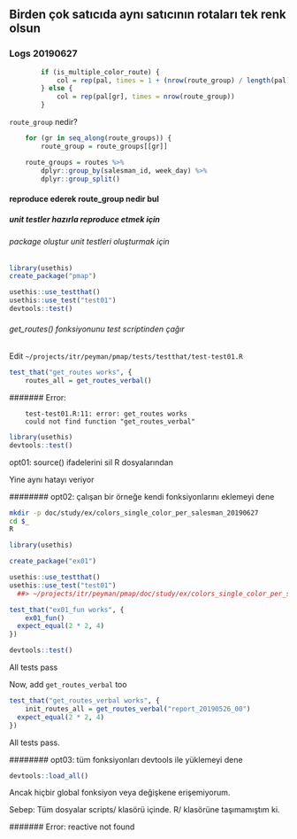 
## Birden çok satıcıda aynı satıcının rotaları tek renk olsun

### Logs 20190627 

``` r
		if (is_multiple_color_route) {
			col = rep(pal, times = 1 + (nrow(route_group) / length(pal)))
		} else {
			col = rep(pal[gr], times = nrow(route_group))
		}
``` 

`route_group` nedir?

``` r
	for (gr in seq_along(route_groups)) {
		route_group = route_groups[[gr]]
``` 

``` r
	route_groups = routes %>%
		dplyr::group_by(salesman_id, week_day) %>%
		dplyr::group_split()
``` 

#### reproduce ederek route_group nedir bul

##### unit testler hazırla reproduce etmek için

###### package oluştur unit testleri oluşturmak için

``` r
library(usethis)
create_package("pmap")
``` 

``` r
usethis::use_testthat()
usethis::use_test("test01")
devtools::test()
``` 

###### get_routes() fonksiyonunu test scriptinden çağır

Edit `~/projects/itr/peyman/pmap/tests/testthat/test-test01.R`

``` r
test_that("get_routes works", {
	routes_all = get_routes_verbal()
``` 

####### Error:

		test-test01.R:11: error: get_routes works
		could not find function "get_routes_verbal"

``` r
library(usethis)
devtools::test()
``` 

opt01: source() ifadelerini sil R dosyalarından

Yine aynı hatayı veriyor

######## opt02: çalışan bir örneğe kendi fonksiyonlarını eklemeyi dene

``` bash
mkdir -p doc/study/ex/colors_single_color_per_salesman_20190627
cd $_
R
``` 

``` r
library(usethis)

create_package("ex01")
``` 

``` r
usethis::use_testthat()
usethis::use_test("test01")
  ##> ~/projects/itr/peyman/pmap/doc/study/ex/colors_single_color_per_salesman_20190627/ex01/tests/testthat/test-test01.R
``` 

``` r
test_that("ex01_fun works", {
	ex01_fun()
  expect_equal(2 * 2, 4)
})
``` 

``` r
devtools::test()
``` 

All tests pass

Now, add `get_routes_verbal` too

``` r
test_that("get_routes_verbal works", {
	init_routes_all = get_routes_verbal("report_20190526_00")
  expect_equal(2 * 2, 4)
})
``` 

All tests pass.

######## opt03: tüm fonksiyonları devtools ile yüklemeyi dene

``` r
devtools::load_all()
``` 

Ancak hiçbir global fonksiyon veya değişkene erişemiyorum.

Sebep: Tüm dosyalar scripts/ klasörü içinde. R/ klasörüne taşımamıştım ki.

####### Error: reactive not found


